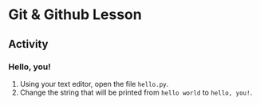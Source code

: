 # Git & Github Lesson

## Activity

### Hello, you!

1. Using your text editor, open the file `hello.py`.
2. Change the string that will be printed from `hello world` to `hello, you!`.
